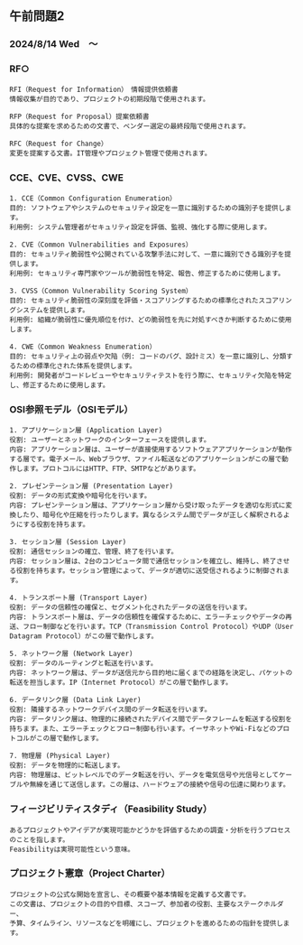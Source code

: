 ## 午前問題2

### 2024/8/14 Wed　～　

### RF○

    RFI（Request for Information）　情報提供依頼書
    情報収集が目的であり、プロジェクトの初期段階で使用されます。

    RFP（Request for Proposal）提案依頼書
    具体的な提案を求めるための文書で、ベンダー選定の最終段階で使用されます。

    RFC（Request for Change）
    変更を提案する文書。IT管理やプロジェクト管理で使用されます。

### CCE、CVE、CVSS、CWE

    1. CCE（Common Configuration Enumeration）
    目的: ソフトウェアやシステムのセキュリティ設定を一意に識別するための識別子を提供します。
    利用例: システム管理者がセキュリティ設定を評価、監視、強化する際に使用します。

    2. CVE（Common Vulnerabilities and Exposures）
    目的: セキュリティ脆弱性や公開されている攻撃手法に対して、一意に識別できる識別子を提供します。
    利用例: セキュリティ専門家やツールが脆弱性を特定、報告、修正するために使用します。

    3. CVSS（Common Vulnerability Scoring System）
    目的: セキュリティ脆弱性の深刻度を評価・スコアリングするための標準化されたスコアリングシステムを提供します。
    利用例: 組織が脆弱性に優先順位を付け、どの脆弱性を先に対処すべきか判断するために使用します。

    4. CWE（Common Weakness Enumeration）
    目的: セキュリティ上の弱点や欠陥（例: コードのバグ、設計ミス）を一意に識別し、分類するための標準化された体系を提供します。
    利用例: 開発者がコードレビューやセキュリティテストを行う際に、セキュリティ欠陥を特定し、修正するために使用します。

### OSI参照モデル（OSIモデル）

    1. アプリケーション層 (Application Layer)
    役割: ユーザーとネットワークのインターフェースを提供します。
    内容: アプリケーション層は、ユーザーが直接使用するソフトウェアアプリケーションが動作する層です。電子メール、Webブラウザ、ファイル転送などのアプリケーションがこの層で動作します。プロトコルにはHTTP、FTP、SMTPなどがあります。

    2. プレゼンテーション層 (Presentation Layer)
    役割: データの形式変換や暗号化を行います。
    内容: プレゼンテーション層は、アプリケーション層から受け取ったデータを適切な形式に変換したり、暗号化や圧縮を行ったりします。異なるシステム間でデータが正しく解釈されるようにする役割を持ちます。

    3. セッション層 (Session Layer)
    役割: 通信セッションの確立、管理、終了を行います。
    内容: セッション層は、2台のコンピュータ間で通信セッションを確立し、維持し、終了させる役割を持ちます。セッション管理によって、データが適切に送受信されるように制御されます。

    4. トランスポート層 (Transport Layer)
    役割: データの信頼性の確保と、セグメント化されたデータの送信を行います。
    内容: トランスポート層は、データの信頼性を確保するために、エラーチェックやデータの再送、フロー制御などを行います。TCP（Transmission Control Protocol）やUDP（User Datagram Protocol）がこの層で動作します。

    5. ネットワーク層 (Network Layer)
    役割: データのルーティングと転送を行います。
    内容: ネットワーク層は、データが送信元から目的地に届くまでの経路を決定し、パケットの転送を担当します。IP（Internet Protocol）がこの層で動作します。

    6. データリンク層 (Data Link Layer)
    役割: 隣接するネットワークデバイス間のデータ転送を行います。
    内容: データリンク層は、物理的に接続されたデバイス間でデータフレームを転送する役割を持ちます。また、エラーチェックとフロー制御も行います。イーサネットやWi-Fiなどのプロトコルがこの層で動作します。

    7. 物理層 (Physical Layer)
    役割: データを物理的に転送します。
    内容: 物理層は、ビットレベルでのデータ転送を行い、データを電気信号や光信号としてケーブルや無線を通じて送信します。この層は、ハードウェアの接続や信号の伝達に関わります。

### フィージビリティスタディ（Feasibility Study）

    あるプロジェクトやアイデアが実現可能かどうかを評価するための調査・分析を行うプロセスのことを指します。
    Feasibilityは実現可能性という意味。

### プロジェクト憲章（Project Charter）

    プロジェクトの公式な開始を宣言し、その概要や基本情報を定義する文書です。
    この文書は、プロジェクトの目的や目標、スコープ、参加者の役割、主要なステークホルダー、
    予算、タイムライン、リソースなどを明確にし、プロジェクトを進めるための指針を提供します。

